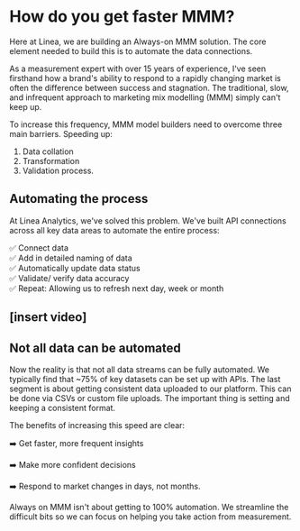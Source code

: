 # How do you get faster MMM? 

Here at Linea, we are building an Always-on MMM solution. The core element needed to build this is to automate the data connections.

As a measurement expert with over 15 years of experience, I've seen firsthand how a brand's ability to respond to a rapidly changing market is often the difference between success and stagnation. The traditional, slow, and infrequent approach to marketing mix modelling (MMM) simply can't keep up.

To increase this frequency, MMM model builders need to overcome three main barriers. Speeding up:

1. Data collation  
2. Transformation   
3. Validation process.

## Automating the process

At Linea Analytics, we've solved this problem. We've built API connections across all key data areas to automate the entire process:

✅ Connect data   
✅ Add in detailed naming of data  
✅ Automatically update data status  
✅ Validate/ verify data accuracy  
✅ Repeat: Allowing us to refresh next day, week or month

## \[insert video\]

## Not all data can be automated

Now the reality is that not all data streams can be fully automated. We typically find that \~75% of key datasets can be set up with APIs. The last segment is about getting consistent data uploaded to our platform. This can be done via CSVs or custom file uploads. The important thing is setting and keeping a consistent format.

The benefits of increasing this speed are clear:

➡️ Get faster, more frequent insights

➡️ Make more confident decisions

➡️ Respond to market changes in days, not months.

Always on MMM isn't about getting to 100% automation. We streamline the difficult bits so we can focus on helping you take action from measurement.